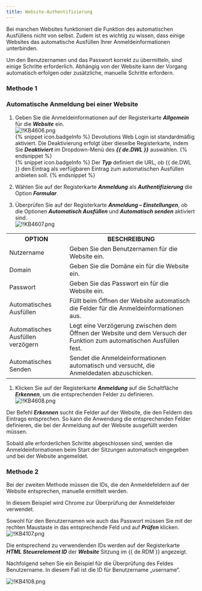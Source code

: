 ```yaml
---
title: Website-Authentifizierung
---
```

Bei manchen Websites funktioniert die Funktion des automatischen Ausfüllens nicht von selbst. Zudem ist es wichtig zu wissen, dass einige Websites das automatische Ausfüllen Ihrer Anmeldeinformationen unterbinden.  

Um den Benutzernamen und das Passwort korrekt zu übermitteln, sind einige Schritte erforderlich. Abhängig von der Website kann der Vorgang automatisch erfolgen oder zusätzliche, manuelle Schritte erfordern.

### Methode 1
### Automatische Anmeldung bei einer Website

1. Geben Sie die Anmeldeinformationen auf der Registerkarte ***Allgemein*** für die ***Website*** ein.  
![!!KB4606.png](https://webdevolutions.azureedge.net/docs/de/kb/KB4606.png)  
{% snippet icon.badgeInfo %}
Devolutions Web Login ist standardmäßig aktiviert. Die Deaktivierung erfolgt über dieselbe Registerkarte, indem Sie ***Deaktiviert*** im Dropdown-Menü des ***{{ de.DWL }}*** auswählen.
{% endsnippet %}  
{% snippet icon.badgeInfo %}
Der ***Typ*** definiert die URL, ob {{ de.DWL }} den Eintrag als verfügbaren Eintrag zum automatischen Ausfüllen anbieten soll.
{% endsnippet %}  

2. Wählen Sie auf der Registerkarte ***Anmeldung*** als ***Authentifizierung*** die Option ***Formular***.  
1. Überprüfen Sie auf der Registerkarte ***Anmeldung – Einstellungen***, ob die Optionen ***Automatisch Ausfüllen*** und ***Automatisch senden*** aktiviert sind.  
![!!KB4607.png](https://webdevolutions.azureedge.net/docs/de/kb/KB4607.png)
<table>
	<tr>
		<th>
OPTION
		</th>
		<th>
BESCHREIBUNG
		</th>
	</tr>
	<tr>
		<td>
Nutzername
		</td>
		<td>
Geben Sie den Benutzernamen für die Website ein.
		</td>
	</tr>
	<tr>
		<td>
Domain
		</td>
		<td>
Geben Sie die Domäne  ein für die Website ein.
		</td>
	</tr>
	<tr>
		<td>
Passwort
		</td>
		<td>
Geben Sie das Passwort ein für die Website ein.
		</td>
	</tr>
	<tr>
		<td>
Automatisches Ausfüllen
		</td>
		<td>
Füllt beim Öffnen der Website automatisch die Felder für die Anmeldeinformationen aus.
		</td>
	</tr>
	<tr>
		<td>
Automatisches Ausfüllen verzögern
		</td>
		<td>
Legt eine Verzögerung zwischen dem Öffnen der Website und dem Versuch der Funktion zum automatischen Ausfüllen fest.
		</td>
	</tr>
	<tr>
		<td>
Automatisches Senden
		</td>
		<td>
Sendet die Anmeldeinformationen automatisch und versucht, die Anmeldedaten abzuschicken.
		</td>
	</tr>
</table>

1. Klicken Sie auf der Registerkarte ***Anmeldung*** auf die Schaltfläche ***Erkennen***, um die entsprechenden Felder zu definieren.  
![!!KB4608.png](https://webdevolutions.azureedge.net/docs/de/kb/KB4608.png)  

Der Befehl ***Erkennen*** sucht die Felder auf der Website, die den Feldern des Eintrags entsprechen. So kann die Anwendung die entsprechenden Felder definieren, die bei der Anmeldung auf der Website ausgefüllt werden müssen.  

Sobald alle erforderlichen Schritte abgeschlossen sind, werden die Anmeldeinformationen beim Start der Sitzungen automatisch eingegeben und bei der Website angemeldet.

### Methode 2
Bei der zweiten Methode müssen die IDs, die den Anmeldefeldern auf der Website entsprechen, manuelle ermittelt werden.  

In diesem Beispiel wird Chrome zur Überprüfung der Anmeldefelder verwendet.  

Sowohl für den Benutzernamen wie auch das Passwort müssen Sie mit der rechten Maustaste in das entsprechende Feld und auf ***Prüfen*** klicken.  
![!!KB4107.png](https://webdevolutions.azureedge.net/docs/de/kb/KB4107.png)  

Die entsprechend zu verwendenden IDs werden auf der Registerkarte ***HTML Steuerelement ID*** der ***Website*** Sitzung im {{ de.RDM }} angezeigt.  

Nachfolgend sehen Sie ein Beispiel für die Überprüfung des Feldes Benutzername. In diesem Fall ist die ID für Benutzername „username“.

![!!KB4108.png](https://webdevolutions.azureedge.net/docs/de/kb/KB4108.png)
